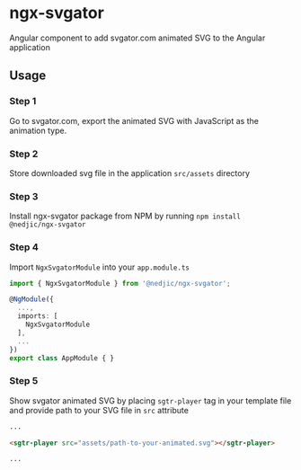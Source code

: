 # ngx-svgator
Angular component to add svgator.com animated SVG to the Angular application

## Usage

### Step 1
Go to svgator.com,  export the animated SVG with JavaScript as the animation type.

### Step 2
Store downloaded svg file in the application `src/assets` directory 

### Step 3
Install ngx-svgator package from NPM by running `npm install @nedjic/ngx-svgator`

### Step 4
Import `NgxSvgatorModule` into your `app.module.ts`
```ts
import { NgxSvgatorModule } from '@nedjic/ngx-svgator';

@NgModule({
  ...,
  imports: [
    NgxSvgatorModule
  ],
  ...
})
export class AppModule { }
```

### Step 5
Show svgator animated SVG by placing `sgtr-player` tag in your template file and provide path to your SVG file in `src` attribute
```html
...

<sgtr-player src="assets/path-to-your-animated.svg"></sgtr-player>

...

```
